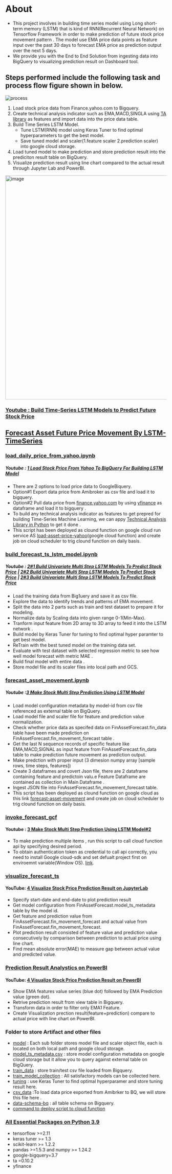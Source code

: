 # About
- This project involves in building time series model using Long short-term memory (LSTM) that is  kind of RNN(Recurrent Neural Network)  on Tensorflow Framework in order to make prediction of future stock price movement pattern . The model use EMA price data points as feature input over the past 30 days to forecast EMA price as prediction output over the next 5 days.
- We provide you with the End to End Solution from ingesting data into BigQuery to visualizing prediction result on Dashboard tool.

## Steps performed include the following task and process flow figure shown in below.
![process](https://github.com/technqvi/TimeSeriesML-FinMarket/assets/38780060/93310eae-1eff-4a19-9fd1-55e66b3e3c13)

1. Load stock price data from Finance.yahoo.com to Bigquery.
2. Create technical analysis indicator such as EMA,MACD,SINGLA using [TA library](https://technical-analysis-library-in-python.readthedocs.io/en/latest/) as features and import data into the price data table.
3. Build Time Series LSTM Model.
   - Tune LSTM(RNN) model using Keras Tuner to find optimal hyperparameters to get the best model.
   - Save tuned model and scaler(1.feature scaler 2.prediction scaler) into google cloud storage.
4. Load tuned model to  make prediction and store prediction result into the prediciton result table on BigQuery.
5. Visualize prediction result using line chart compared to the actual result through Jupyter Lab and PowerBI.


<img width="697" alt="image" src="https://github.com/technqvi/TimeSeriesML-FinMarket/assets/38780060/9694e19a-9e98-4d3a-a6fb-26e773cb8f5b">

### [Youtube : Build Time-Series LSTM Models  to Predict Future Stock Price](https://www.youtube.com/playlist?list=PLIxgtZc_tZWPCX4dAFJFhDPPGxEungxc8)

## [Forecast Asset Future Price Movement By LSTM-TimeSeries](https://github.com/technqvi/TimeSeriesML-FinMarket/tree/main/forecast-asset%20-price-movement-LSTM-TimeSeries)
### [load_daily_price_from_yahoo.ipynb](https://github.com/technqvi/TimeSeriesML-FinMarket/blob/main/forecast-asset%20-price-movement-LSTM-TimeSeries/load_daily_price_from_yahoo.ipynb)
##### Youtube : [1 Load Stock Price From Yahoo To BigQuery For Building LSTM Model](https://www.youtube.com/watch?v=jaPpyopNFPA&feature=youtu.be)
* There are 2 options to load price data to GoogleBiquery.
* Option#1 Export data price from Amibroker as csv file and load it to bigquery.
* Option#2 Pull data price from [finance.yahoo.com](https://finance.yahoo.com/) by using [yfinance](https://github.com/ranaroussi/yfinance) as dataframe and load it to bigquery .
* To build any technical analysis indicator as features to get prepred for building Time-Series Machine Learning, we can appy [Technical Analysis Library in Python](https://technical-analysis-library-in-python.readthedocs.io/en/latest/) to get it done .
* This script has been deployed as clound function on google cloud run service AS [load-asset-price-yahoo](https://github.com/technqvi/TimeSeriesML-FinMarket/blob/main/forecast-asset/load_daily_price_from_yahoo.ipynb)(google cloud function) and create job on cloud scheduler to trig clound function on daily basis.

### [build_forecast_ts_lstm_model.ipynb](https://github.com/technqvi/TimeSeriesML-FinMarket/blob/main/forecast-asset%20-price-movement-LSTM-TimeSeries/build_forecast_ts_lstm_model.ipynb)
##### Youtube :  [2#1 Build Univariate Multi Step LSTM Models To Predict Stock Price](https://www.youtube.com/watch?v=O8p2cteVTSs&feature=youtu.be) | [2#2 Build Univariate Multi Step LSTM Models To Predict Stock Price](https://youtu.be/_bVOFtHC2yQ) |  [2#3 Build Univariate Multi Step LSTM Models To Predict Stock Price](https://www.youtube.com/watch?v=8idQEuBFLfw&feature=youtu.be)
* Load the training data from Big1uery  and save it as   csv file.
* Explore the data to identify trends and patterns of EMA movement.
* Split the data  into 2 parts such as  train and test dataset to prepare it for modeling.
* Normalize data by Scaling  data into given range 0-1(Min-Max).
* Tranform input feature from 2D array  to 3D  array  to feed it into the LSTM network .
* Build  model by Keras Tuner for tuning to find optimal hyper paramter to get best model.
* ReTrain with the best tuned model on the training data set.
* Evaluate with test dataset with selected regression metric to see how well model forecast  with metric MAE .
* Build final model with entire data .
* Store  model file and its scaler files into local path and GCS.


### [forecast_asset_movement.ipynb](https://github.com/technqvi/TimeSeriesML-FinMarket/blob/main/forecast-asset%20-price-movement-LSTM-TimeSeries/forecast_asset_movement.ipynb)
##### Youtube :[3 Make Stock Multi Step Prediction Using LSTM Model](https://www.youtube.com/watch?v=8DlACgKslSE)
* Load model configuration metadata by model-id from csv file referenced as external table on BigQuery.
* Load model file and scaler file for feature and prediction value normalization.
* Check whether price data as specifed data on FinAssetForecast.fin_data table have been made prediction on FinAssetForecast.fin_movement_forecast table .
* Get the last N sequence records of specific feature like EMA,MACD,SIGNAL as input feature from FinAssetForecast.fin_data table to make prediction future  movement as prediction output. 
* Make predction with proper input (3 dimesion numpy array  [sample rows, time steps, features])
* Create 3 dataframes and covert Json file, there are 2 dataframe containing feature and predictoin valu.e  Feature Dataframe are contained as collection in  Main Dataframe .
* Ingest JSON file into FinAssetForecast.fin_movement_forecast table.
* This script has been deployed as clound function on google cloud as this link [forecast-asset-movement](https://github.com/technqvi/TimeSeriesML-FinMarket/tree/main/forecast-asset%20-price-movement-LSTM-TimeSeries/forecast-asset-movement) and create job on cloud scheduler to trig clound function on daily basis.

### [invoke_forecast_gcf](https://github.com/technqvi/TimeSeriesML-FinMarket/blob/main/forecast-asset%20-price-movement-LSTM-TimeSeries/invoke_forecast_gcf.ipynb)
#### Youtube : [3 Make Stock Multi Step Prediction Using LSTM Model#2](https://youtu.be/8DlACgKslSE?t=4265)
* To make prediction multiple items , run this script to call cloud function api by specifying desired period.
* To obtain authentication token as credential to call api correctly, you need to  install Google cloud-sdk and set defualt project first on enviroemnt variable(Window OS). [link](https://cloud.google.com/sdk/docs/install).


### [visualize_forecast_ts](https://github.com/technqvi/TimeSeriesML-FinMarket/blob/main/forecast-asset%20-price-movement-LSTM-TimeSeries/visualize_forecast_result.ipynb)
#### YouTube: [4 Visualize Stock Price Prediction Result on JupyterLab](https://www.youtube.com/watch?v=jiOr3AIMWO4&)
* Specify start-date and end-date to plot prediction result
* Get model configuration from FinAssetForecast.model_ts_metadata table by the model id.
* Get feature and  prediction value from FinAssetForecast.fin_movement_forecast and actual value from  FinAssetForecast.fin_movement_forecast.
* Plot prediction result consisted of feature value and prediction value consecutively by  comparison between prediction to actual price using line chart.
* Find mean absolute error(MAE) to measure gap between actual value and predicted value. 

###  [Prediction Result Analystics on PowerBI](https://app.powerbi.com/groups/me/reports/fa816185-f898-4b89-9d06-8864d39ec0eb/ReportSection?experience=power-bi)
#### YouTube: [4 Visualize Stock Price Prediction Result on PowerBI](https://youtu.be/jiOr3AIMWO4?t=2093)
* Show EMA features value series (blue dot) followed by EMA Prediction value (green dot).
* Retrive prediction result from view table in Bigquery.
* Transform  data in order to filter only EMA1 Feature.
* Create Visualization prection result(feature+prediction) compare to actual price with line chart on PowerBI.

### Folder to store Artifact and other files
* [model](https://github.com/technqvi/TimeSeriesML-FinMarket/tree/main/forecast-asset%20-price-movement-LSTM-TimeSeries/model) :  Each sub folder stores model file and scaler object file, each is located on both local path and google cloud  storage.
* [model_ts_metadata.csv](https://github.com/technqvi/TimeSeriesML-FinMarket/blob/main/forecast-asset%20-price-movement-LSTM-TimeSeries/model/model_ts_metadata.csv) : store model configuration metadata on google cloud storage but it allow you to query against external table on BigQuery.
* [train_data](https://github.com/technqvi/TimeSeriesML-FinMarket/tree/main/forecast-asset%20-price-movement-LSTM-TimeSeries/train_data) : store train/test csv file loaded from Bigquery.
* [train_model_collection](https://github.com/technqvi/TimeSeriesML-FinMarket/tree/main/forecast-asset%20-price-movement-LSTM-TimeSeries/train_model_collection) : All satisfactory models can be collected here.
* [tuning](https://github.com/technqvi/TimeSeriesML-FinMarket/tree/main/forecast-asset%20-price-movement-LSTM-TimeSeries/tuning) : use Keras Tuner to find optimal hyperparamer and store tuning result here.
* [csv_data](https://github.com/technqvi/TimeSeriesML-FinMarket/tree/main/forecast-asset%20-price-movement-LSTM-TimeSeries/csv_data) :To load data price exported from Amibrker to BQ, we will store this file here  .
* [data-schema-bq](https://github.com/technqvi/TimeSeriesML-FinMarket/tree/main/forecast-asset%20-price-movement-LSTM-TimeSeries/data-schema-bq) : all table schema on Bigquery.
* [command to deploy script to cloud function](https://github.com/technqvi/TimeSeriesML-FinMarket/blob/main/forecast-asset%20-price-movement-LSTM-TimeSeries/forecast-asset-deploy-function.txt)  

### [All Essential Packages  on Python 3.9](https://pypi.org/project)
- tensorflow >=2.11
- keras tuner >= 1.3
- scikit-learn >= 1.2.2
- pandas >=1.5.3 and numpy >= 1.24.2
- google-bigquery=3.7
- ta =0.10.2
- yfinance